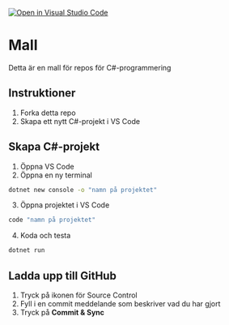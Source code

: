 [![Open in Visual Studio Code](https://classroom.github.com/assets/open-in-vscode-718a45dd9cf7e7f842a935f5ebbe5719a5e09af4491e668f4dbf3b35d5cca122.svg)](https://classroom.github.com/online_ide?assignment_repo_id=11556188&assignment_repo_type=AssignmentRepo)
# Mall
Detta är en mall för repos för C#-programmering

## Instruktioner

1. Forka detta repo
2. Skapa ett nytt C#-projekt i VS Code

## Skapa C#-projekt

1. Öppna VS Code
2. Öppna en ny terminal

```bash
dotnet new console -o "namn på projektet"
```

3. Öppna projektet i VS Code

```bash
code "namn på projektet"
```

4. Koda och testa

```bash
dotnet run
```

## Ladda upp till GitHub

1. Tryck på ikonen för Source Control
2. Fyll i en commit meddelande som beskriver vad du har gjort
3. Tryck på **Commit & Sync**

